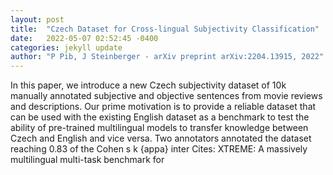 ```yaml
---
layout: post
title:  "Czech Dataset for Cross-lingual Subjectivity Classification"
date:   2022-05-07 02:52:45 -0400
categories: jekyll update
author: "P Pib, J Steinberger - arXiv preprint arXiv:2204.13915, 2022"
---
```

In this paper, we introduce a new Czech subjectivity dataset of 10k manually annotated subjective and objective sentences from movie reviews and descriptions. Our prime motivation is to provide a reliable dataset that can be used with the existing English dataset as a benchmark to test the ability of pre-trained multilingual models to transfer knowledge between Czech and English and vice versa. Two annotators annotated the dataset reaching 0.83 of the Cohen s k {appa} inter Cites: XTREME: A massively multilingual multi-task benchmark for